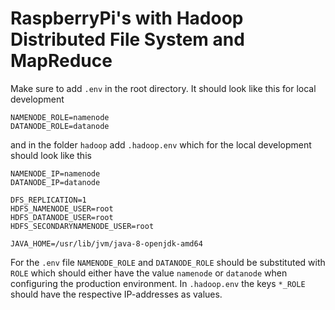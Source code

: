 ﻿# RaspberryPi's with Hadoop Distributed File System and MapReduce

Make sure to add `.env` in the root directory. It should look like this for local development

```dotenv
NAMENODE_ROLE=namenode
DATANODE_ROLE=datanode
```

and in the folder `hadoop` add `.hadoop.env` which for the local development should look like this

```dotenv
NAMENODE_IP=namenode
DATANODE_IP=datanode

DFS_REPLICATION=1
HDFS_NAMENODE_USER=root
HDFS_DATANODE_USER=root
HDFS_SECONDARYNAMENODE_USER=root

JAVA_HOME=/usr/lib/jvm/java-8-openjdk-amd64
```

For the `.env` file `NAMENODE_ROLE` and `DATANODE_ROLE` should be substituted with `ROLE` which should either have the
value `namenode` or `datanode` when configuring the production environment. In `.hadoop.env` the keys `*_ROLE` should
have the respective IP-addresses as values.
